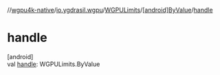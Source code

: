 //[wgpu4k-native](../../../../index.md)/[io.ygdrasil.wgpu](../../index.md)/[WGPULimits](../index.md)/[[android]ByValue](index.md)/[handle](handle.md)

# handle

[android]\
val [handle](handle.md): WGPULimits.ByValue